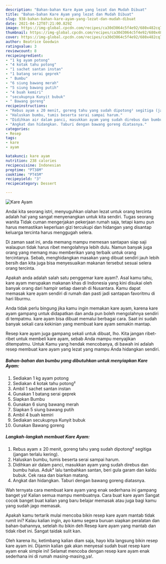 ```yaml
---
description: "Bahan-bahan Kare Ayam yang lezat dan Mudah Dibuat"
title: "Bahan-bahan Kare Ayam yang lezat dan Mudah Dibuat"
slug: 938-bahan-bahan-kare-ayam-yang-lezat-dan-mudah-dibuat
date: 2021-04-12T07:21:00.829Z
image: https://img-global.cpcdn.com/recipes/ca30d3064c5f4e92/680x482cq70/kare-ayam-foto-resep-utama.jpg
thumbnail: https://img-global.cpcdn.com/recipes/ca30d3064c5f4e92/680x482cq70/kare-ayam-foto-resep-utama.jpg
cover: https://img-global.cpcdn.com/recipes/ca30d3064c5f4e92/680x482cq70/kare-ayam-foto-resep-utama.jpg
author: Beatrice Goodwin
ratingvalue: 3
reviewcount: 8
recipeingredient:
- "1 kg ayam potong"
- "4 kotak tahu potong"
- "1 sachet santan instan"
- "1 batang serai geprek"
- " Bumbu"
- "6 siung bawang merah"
- "5 siung bawang putih"
- "4 buah kemiri"
- "secukupnya Kunyit bubuk"
- " Bawang goreng"
recipeinstructions:
- "Rebus ayam ± 20 menit, goreng tahu yang sudah dipotong² segitiga (jangan terlalu kering)."
- "Haluskan bumbu, tumis beserta serai sampai harum."
- "Didihkan air dalam panci, masukkan ayam yang sudah direbus dan bumbu halus. Aduk² lalu tambahkan santan, beri gula garam dan kaldu bubuk. Cek rasa dan biarkan matang."
- "Angkat dan hidangkan. Taburi dengan bawang goreng diatasnya."
categories:
- Resep
tags:
- kare
- ayam

katakunci: kare ayam 
nutrition: 238 calories
recipecuisine: Indonesian
preptime: "PT38M"
cooktime: "PT45M"
recipeyield: "3"
recipecategory: Dessert

---
```



![Kare Ayam](https://img-global.cpcdn.com/recipes/ca30d3064c5f4e92/680x482cq70/kare-ayam-foto-resep-utama.jpg)

Andai kita seorang istri, menyuguhkan olahan lezat untuk orang tercinta adalah hal yang sangat menyenangkan untuk kita sendiri. Tugas seorang  wanita Tidak cuman mengerjakan pekerjaan rumah saja, tetapi kamu pun harus memastikan keperluan gizi tercukupi dan hidangan yang disantap keluarga tercinta harus menggugah selera.

Di zaman  saat ini, anda memang mampu memesan santapan siap saji walaupun tidak harus ribet mengolahnya lebih dulu. Namun banyak juga orang yang memang mau memberikan yang terbaik untuk orang tercintanya. Sebab, menghidangkan masakan yang dibuat sendiri jauh lebih bersih dan kita juga bisa menyesuaikan makanan tersebut sesuai selera orang tercinta. 



Apakah anda adalah salah satu penggemar kare ayam?. Asal kamu tahu, kare ayam merupakan makanan khas di Indonesia yang kini disukai oleh banyak orang dari hampir setiap daerah di Nusantara. Kamu dapat memasak kare ayam sendiri di rumah dan pasti jadi santapan favoritmu di hari liburmu.

Anda tidak perlu bingung jika kamu ingin memakan kare ayam, karena kare ayam gampang untuk didapatkan dan anda pun boleh mengolahnya sendiri di tempatmu. kare ayam bisa dibuat memalui berbagai cara. Saat ini sudah banyak sekali cara kekinian yang membuat kare ayam semakin mantap.

Resep kare ayam juga gampang sekali untuk dibuat, lho. Kita jangan ribet-ribet untuk membeli kare ayam, sebab Anda mampu menyajikan ditempatmu. Untuk Kamu yang hendak mencobanya, di bawah ini adalah resep membuat kare ayam yang lezat yang mampu Anda hidangkan sendiri.

<!--inarticleads1-->

##### Bahan-bahan dan bumbu yang dibutuhkan untuk menyiapkan Kare Ayam:

1. Sediakan 1 kg ayam potong
1. Sediakan 4 kotak tahu potong²
1. Ambil 1 sachet santan instan
1. Gunakan 1 batang serai geprek
1. Siapkan  Bumbu
1. Gunakan 6 siung bawang merah
1. Siapkan 5 siung bawang putih
1. Ambil 4 buah kemiri
1. Sediakan secukupnya Kunyit bubuk
1. Gunakan  Bawang goreng




<!--inarticleads2-->

##### Langkah-langkah membuat Kare Ayam:

1. Rebus ayam ± 20 menit, goreng tahu yang sudah dipotong² segitiga (jangan terlalu kering).
1. Haluskan bumbu, tumis beserta serai sampai harum.
1. Didihkan air dalam panci, masukkan ayam yang sudah direbus dan bumbu halus. Aduk² lalu tambahkan santan, beri gula garam dan kaldu bubuk. Cek rasa dan biarkan matang.
1. Angkat dan hidangkan. Taburi dengan bawang goreng diatasnya.




Wah ternyata cara membuat kare ayam yang enak sederhana ini gampang banget ya! Kalian semua mampu membuatnya. Cara buat kare ayam Sangat cocok banget buat kalian yang baru belajar memasak atau juga bagi kamu yang sudah jago memasak.

Apakah kamu tertarik mulai mencoba bikin resep kare ayam mantab tidak rumit ini? Kalau kalian ingin, ayo kamu segera buruan siapkan peralatan dan bahan-bahannya, setelah itu bikin deh Resep kare ayam yang mantab dan tidak ribet ini. Sangat taidak sulit kan. 

Oleh karena itu, ketimbang kalian diam saja, hayo kita langsung bikin resep kare ayam ini. Dijamin kalian gak akan menyesal sudah buat resep kare ayam enak simple ini! Selamat mencoba dengan resep kare ayam enak sederhana ini di rumah masing-masing,ya!.

